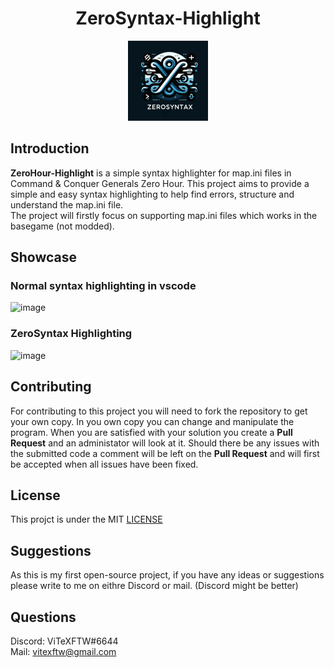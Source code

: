 <div align="center">
    <h1>ZeroSyntax-Highlight</h1>
    <img src="https://github.com/ViTeXFTW/ZeroSyntax/blob/main/ZeroSyntaxLogo128.png?raw=true">
</div>

## Introduction
**ZeroHour-Highlight** is a simple syntax highlighter for map.ini files in Command & Conquer Generals Zero Hour. This project aims to provide a simple and easy syntax highlighting to help find errors, structure and understand the map.ini file.  
The project will firstly focus on supporting map.ini files which works in the basegame (not modded).

## Showcase

### Normal syntax highlighting in vscode
![image](https://github.com/ViTeXFTW/ZeroSyntax-Highlight/assets/90150876/1c46c2ca-8576-4b35-b98c-be17484c7ae0)

### ZeroSyntax Highlighting
![image](https://github.com/ViTeXFTW/ZeroSyntax-Highlight/assets/90150876/3c63c537-2e6f-40b1-b23a-9b1eea6aba4c)




## Contributing
For contributing to this project you will need to fork the repository to get your own copy. In you own copy you can change and manipulate the program. When you are satisfied with your solution you create a **Pull Request** and an administator will look at it.
Should there be any issues with the submitted code a comment will be left on the **Pull Request** and will first be accepted when all issues have been fixed.

## License
This projct is under the MIT [LICENSE](LICENSE)

## Suggestions
As this is my first open-source project, if you have any ideas or suggestions please write to me on eithre Discord or mail. (Discord might be better)

## Questions
Discord: ViTeXFTW#6644  
Mail: vitexftw@gmail.com
